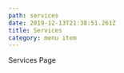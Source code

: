 ```yaml
---
path: services
date: 2019-12-13T21:38:51.261Z
title: Services
category: menu item
---
```

Services Page
